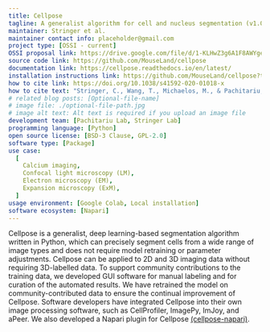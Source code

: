 ```yaml
---
title: Cellpose
tagline: A generalist algorithm for cell and nucleus segmentation (v1.0) that can be optimized for your own data (v2.0) and perform image restoration (v3.0).
maintainer: Stringer et al.
maintainer contact info: placeholder@gmail.com
project type: [OSSI - current]
OSSI proposal link: https://drive.google.com/file/d/1-KLHwZ3g6A1F8AWYge7llfEHViaHWsoc/view
source code link: https://github.com/MouseLand/cellpose
documentation link: https://cellpose.readthedocs.io/en/latest/
installation instructions link: https://github.com/MouseLand/cellpose?tab=readme-ov-file#installation
how to cite link: https://doi.org/10.1038/s41592-020-01018-x
how to cite text: "Stringer, C., Wang, T., Michaelos, M., & Pachitariu, M. (2021). Cellpose: a generalist algorithm for cellular segmentation. Nature methods, 18(1), 100-106."
# related blog posts: [Optional-file-name]
# image file: ./optional-file-path.jpg
# image alt text: Alt text is required if you upload an image file
development team: [Pachitariu Lab, Stringer Lab]
programming language: [Python]
open source license: [BSD-3 Clause, GPL-2.0]
software type: [Package]
use case:
  [
    Calcium imaging,
    Confocal light microscopy (LM),
    Electron microscopy (EM),
    Expansion microscopy (ExM),
  ]
usage environment: [Google Colab, Local installation]
software ecosystem: [Napari]
---
```


Cellpose is a generalist, deep learning-based segmentation algorithm written in Python, which can precisely segment cells from a wide range of image types and does not require model retraining or parameter adjustments. Cellpose can be applied to 2D and 3D imaging data without requiring 3D-labelled data. To support community contributions to the training data, we developed GUI software for manual labeling and for curation of the automated results. We have retrained the model on community-contributed data to ensure the continual improvement of Cellpose. Software developers have integrated Cellpose into their own image processing software, such as CellProfiler, ImagePy, ImJoy, and aPeer. We also developed a Napari plugin for Cellpose [(cellpose-napari)](https://cellpose-napari.readthedocs.io/en/latest/).
